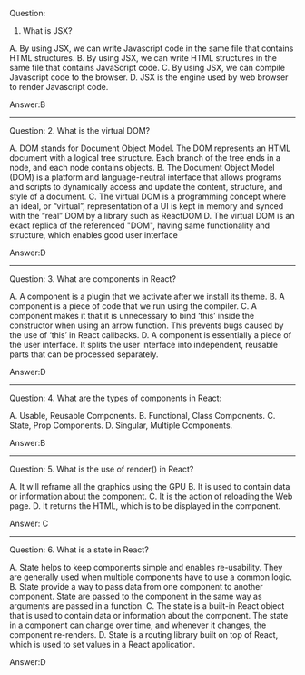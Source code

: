 Question:
1. What is JSX?

A. By using JSX, we can write Javascript code in the same file that contains HTML structures.
B. By using JSX, we can write HTML structures in the same file that contains JavaScript code.
C. By using JSX, we can compile Javascript code to the browser.
D. JSX is the engine used by web browser to render Javascript code.

Answer:B

------------

Question:
2. What is the virtual DOM?

A. DOM stands for Document Object Model. The DOM represents an HTML document with a logical tree structure. Each branch of the tree ends in a node, and each node contains objects.
B. The Document Object Model (DOM) is a platform and language-neutral interface that allows programs and scripts to dynamically access and update the content, structure, and style of a document.
C. The virtual DOM is a programming concept where an ideal, or “virtual”, representation of a UI is kept in memory and synced with the “real” DOM by a library such as ReactDOM
D. The virtual DOM is an exact replica of the referenced "DOM", having same functionality and structure, which enables good user interface

Answer:D

------------

Question:
3. What are components in React?

A. A component is a plugin that we activate after we install its theme.
B. A component is a piece of code that we run using the compiler.
C. A component makes it that it is unnecessary to bind ‘this’ inside the constructor when using an arrow function. This prevents bugs caused by the use of ‘this’ in React callbacks.
D. A component is essentially a piece of the user interface. It splits the user interface into independent, reusable parts that can be processed separately.

Answer:D

------------

Question:
4. What are the types of components in React:

A. Usable, Reusable Components.
B. Functional, Class Components.
C. State, Prop Components.
D. Singular, Multiple Components.

Answer:B

------------

Question:
5. What is the use of render() in React?

A. It will reframe all the graphics using the GPU
B. It is used to contain data or information about the component. 
C. It is the action of reloading the Web page.
D. It returns the HTML, which is to be displayed in the component.

Answer: C

------------

Question:
6. What is a state in React?

A. State helps to keep components simple and enables re-usability. They are generally used when multiple components have to use a common logic. 
B. State provide a way to pass data from one component to another component. State are passed to the component in the same way as arguments are passed in a function.
C. The state is a built-in React object that is used to contain data or information about the component. The state in a component can change over time, and whenever it changes, the component re-renders.
D. State is a routing library built on top of React, which is used to set values in a React application. 

Answer:D